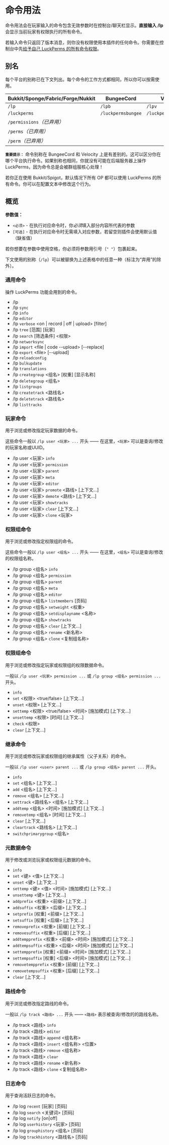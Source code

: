 # 命令用法

命令用法会在玩家输入的命令包含无效参数时在控制台/聊天栏显示。**直接输入 /lp** 会显示当前玩家有权限执行的所有命令。

若输入命令只返回了版本消息，则你没有权限使用本插件的任何命令。你需要在控制台中先[给予自己 LuckPerms 的所有命令权限](getting-started.md#获取编辑权限的完全权限)。

## 别名

每个平台的别称已在下文列出。每个命令的工作方式都相同，所以你可以按需使用。

|Bukkit/Sponge/Fabric/Forge/Nukkit|BungeeCord|Velociy|
|---|---|---|
|`/lp`|`/lpb`|`/lpv`|
|`/luckperms`|`/luckpermsbungee`|`/luckpermsvelocity`|
|`/permissions`*（已弃用）*|||
|`/perms`*（已弃用）*|||
|`/perm`*（已弃用）*|||

**`重要提示：`** 命令别称在 BungeeCord 和 Velocity 上是有差别的。这可以区分你在哪个平台执行命令。如果别称也相同，你就没有可能在后端服务器上操作 LuckPerms，因为命令总是会被群组服核心处理！

若你正在使用 Bukkit/Spigot，默认情况下所有 OP 都可以使用 LuckPerms 的所有命令。你可以在配置文本中修改这个行为。

## 概览

**参数值：**

* `<必须>` - 在执行对应命令时，你*必须*填入部分内容所代表的参数
* `[可选]` - 在执行对应命令时无需填入对应参数，若留空则插件会使用默认值（缺省值）

若你想要在参数中使用空格，你必须将参数用引号（`" "`）包裹起来。

下文使用的别称（`/lp`）可以被替换为上述表格中的任意一种（标注为“弃用”的除外）。

### 通用命令

操作 LuckPerms 功能会用到的命令。

* /lp
* /lp `sync`
* /lp `info`
* /lp `editor`
* /lp `verbose` \<on | record | off | upload\> [filter]
* /lp `tree` [范围] [玩家]
* /lp `search` [筛选条件] <权限>
* /lp `networksync`
* /lp `import` \<file | code --upload\> [--replace]
* /lp `export` \<file\> [--upload]
* /lp `reloadconfig`
* /lp `bulkupdate`
* /lp `translations`
* /lp `creategroup` <组名> [权重] [显示名称]
* /lp `deletegroup` <组名>
* /lp `listgroups`
* /lp `createtrack` <路线名>
* /lp `deletetrack` <路线名>
* /lp `listtracks`

### 玩家命令

用于浏览或修改指定玩家数据的命令。

这些命令一般以 `/lp user <玩家> ...` 开头 —— 在这里，`<玩家>` 可以是查询/修改的玩家名称或UUID。

* /lp user <玩家> `info`
* /lp user <玩家> `permission`
* /lp user <玩家> `parent`
* /lp user <玩家> `meta`
* /lp user <玩家> `editor`
* /lp user <玩家> `promote` <路线> [上下文...]
* /lp user <玩家> `demote` <路线> [上下文...]
* /lp user <玩家> `showtracks`
* /lp user <玩家> `clear` [上下文...]
* /lp user <玩家> `clone` <玩家>

### 权限组命令

用于浏览或修改指定权限组的命令。

这些命令一般以 `/lp user <组名> ...` 开头 —— 在这里，`<组名>` 可以是查询/修改的权限组名称。

* /lp group <组名> `info`
* /lp group <组名> `permission`
* /lp group <组名> `parent`
* /lp group <组名> `meta`
* /lp group <组名> `editor`
* /lp group <组名> `listmembers` [页码]
* /lp group <组名> `setweight` <权重>
* /lp group <组名> `setdisplayname` <名称>
* /lp group <组名> `showtracks`
* /lp group <组名> `clear` [上下文...]
* /lp group <组名> `rename` <新名称>
* /lp group <组名> `clone` <复制组名称>

### 权限组命令

用于浏览或修改指定玩家或权限组的权限数据命令。

一般以 `/lp user <玩家> permission ...` 或 `/lp group <组名> permission ...` 开头。

* `info`
* `set` <权限> <true/false> [上下文...]
* `unset` <权限> [上下文...]
* `settemp` <权限> <true/false> <时间> [施加模式] [上下文...]
* `unsettemp` <权限> [时间] [上下文...]
* `check` <权限>
* `clear` [上下文...]

### 继承命令


用于浏览或修改玩家或权限组的继承属性（父子关系）的命令。

一般以 `/lp user <user> parent ...` 或 `/lp group <组名> parent ...` 开头。

* `info`
* `set` <组名> [上下文...]
* `add` <组名> [上下文...]
* `remove` <组名> [上下文...]
* `settrack` <路线名> <组名> [上下文...]
* `addtemp` <组名> <时间> [施加模式] [上下文...]
* `removetemp` <组名> [时间] [上下文...]
* `clear` [上下文...]
* `cleartrack` <路线名> [上下文...]
* `switchprimarygroup` <组名>

### 元数据命令

用于修改或浏览玩家或权限组元数据的命令。

* `info`
* `set` <键> <值> [上下文...]
* `unset` <键> [上下文...]
* `settemp` <键> <值> <时间> [施加模式] [上下文...]
* `unsettemp` <键> [上下文...]
* `addprefix` <权重> <前缀> [上下文...]
* `addsuffix` <权重> <后缀> [上下文...]
* `setprefix` [权重] <前缀> [上下文...]
* `setsuffix` [权重] <后缀> [上下文...]
* `removeprefix` <权重> [前缀] [上下文...]
* `removesuffix` <权重> [后缀] [上下文...]
* `addtempprefix` <权重> <前缀> <时间> [施加模式] [上下文...]
* `addtempsuffix` <权重> <后缀> <时间> [施加模式] [上下文...]
* `settempprefix` [权重] <前缀> <时间> [施加模式] [上下文...]
* `settempsuffix` [权重] <后缀> <时间> [施加模式] [上下文...]
* `removetempprefix` <权重> [前缀] [上下文...]
* `removetempsuffix` <权重> [后缀] [上下文...]
* `clear` [上下文...]


### 路线命令

用于浏览或修改指定路线的命令。

一般以 `/lp track <路线> ...` 开头 —— `<路线>` 表示被查询/修改的的路线名称。

* /lp track <路线> `info`
* /lp track <路线> `editor`
* /lp track <路线> `append` <组名称>
* /lp track <路线> `insert` <组名称> <位置>
* /lp track <路线> `remove` <组名称>
* /lp track <路线> `clear`
* /lp track <路线> `rename` <新名称>
* /lp track <路线> `clone` <复制组名称>

### 日志命令

用于查询活跃日志的命令。

* /lp log `recent` [玩家] [页码]
* /lp log `search` <关键词> [页码]
* /lp log `notify` [on|off]
* /lp log `userhistory` <玩家> [页码]
* /lp log `grouphistory` <组名> [页码]
* /lp log `trackhistory` <路线名> [页码]